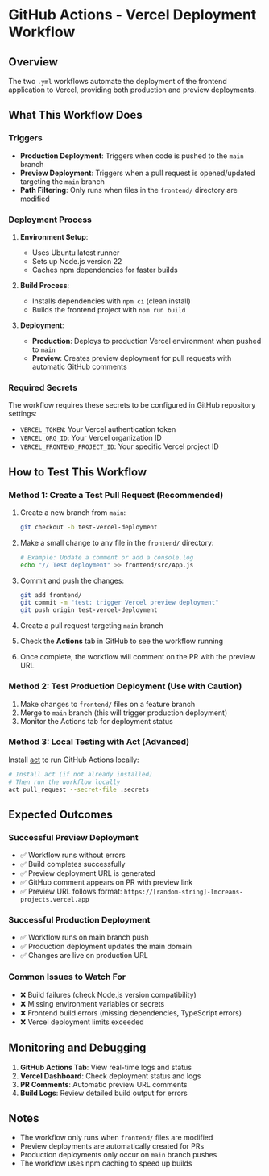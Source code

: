 # GitHub Actions - Vercel Deployment Workflow

## Overview

The two `.yml` workflows automate the deployment of the frontend application to Vercel, providing both production and preview deployments.

## What This Workflow Does

### Triggers
- **Production Deployment**: Triggers when code is pushed to the `main` branch
- **Preview Deployment**: Triggers when a pull request is opened/updated targeting the `main` branch
- **Path Filtering**: Only runs when files in the `frontend/` directory are modified

### Deployment Process
1. **Environment Setup**: 
   - Uses Ubuntu latest runner
   - Sets up Node.js version 22
   - Caches npm dependencies for faster builds

2. **Build Process**:
   - Installs dependencies with `npm ci` (clean install)
   - Builds the frontend project with `npm run build`

3. **Deployment**:
   - **Production**: Deploys to production Vercel environment when pushed to `main`
   - **Preview**: Creates preview deployment for pull requests with automatic GitHub comments

### Required Secrets
The workflow requires these secrets to be configured in GitHub repository settings:
- `VERCEL_TOKEN`: Your Vercel authentication token
- `VERCEL_ORG_ID`: Your Vercel organization ID
- `VERCEL_FRONTEND_PROJECT_ID`: Your specific Vercel project ID

## How to Test This Workflow

### Method 1: Create a Test Pull Request (Recommended)
1. Create a new branch from `main`:
   ```bash
   git checkout -b test-vercel-deployment
   ```

2. Make a small change to any file in the `frontend/` directory:
   ```bash
   # Example: Update a comment or add a console.log
   echo "// Test deployment" >> frontend/src/App.js
   ```

3. Commit and push the changes:
   ```bash
   git add frontend/
   git commit -m "test: trigger Vercel preview deployment"
   git push origin test-vercel-deployment
   ```

4. Create a pull request targeting `main` branch

5. Check the **Actions** tab in GitHub to see the workflow running

6. Once complete, the workflow will comment on the PR with the preview URL

### Method 2: Test Production Deployment (Use with Caution)
1. Make changes to `frontend/` files on a feature branch
2. Merge to `main` branch (this will trigger production deployment)
3. Monitor the Actions tab for deployment status

### Method 3: Local Testing with Act (Advanced)
Install [act](https://github.com/nektos/act) to run GitHub Actions locally:
```bash
# Install act (if not already installed)
# Then run the workflow locally
act pull_request --secret-file .secrets
```

## Expected Outcomes

### Successful Preview Deployment
- ✅ Workflow runs without errors
- ✅ Build completes successfully
- ✅ Preview deployment URL is generated
- ✅ GitHub comment appears on PR with preview link
- ✅ Preview URL follows format: `https://[random-string]-lmcreans-projects.vercel.app`

### Successful Production Deployment
- ✅ Workflow runs on main branch push
- ✅ Production deployment updates the main domain
- ✅ Changes are live on production URL

### Common Issues to Watch For
- ❌ Build failures (check Node.js version compatibility)
- ❌ Missing environment variables or secrets
- ❌ Frontend build errors (missing dependencies, TypeScript errors)
- ❌ Vercel deployment limits exceeded

## Monitoring and Debugging

1. **GitHub Actions Tab**: View real-time logs and status
2. **Vercel Dashboard**: Check deployment status and logs
3. **PR Comments**: Automatic preview URL comments
4. **Build Logs**: Review detailed build output for errors

## Notes
- The workflow only runs when `frontend/` files are modified
- Preview deployments are automatically created for PRs
- Production deployments only occur on `main` branch pushes
- The workflow uses npm caching to speed up builds
